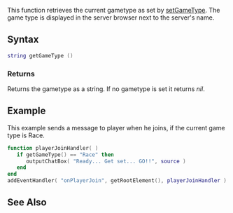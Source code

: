 This function retrieves the current gametype as set by [setGameType](/docs/setgametype.md "wikilink"). The game type is displayed in the server browser next to the server's name.

Syntax
------

``` lua
string getGameType ()
```

### Returns

Returns the gametype as a string. If no gametype is set it returns *nil*.

Example
-------

This example sends a message to player when he joins, if the current game type is Race.

``` lua
function playerJoinHandler( )
   if getGameType() == "Race" then
      outputChatBox( "Ready... Get set... GO!!", source )
   end
end
addEventHandler( "onPlayerJoin", getRootElement(), playerJoinHandler )
```

See Also
--------
